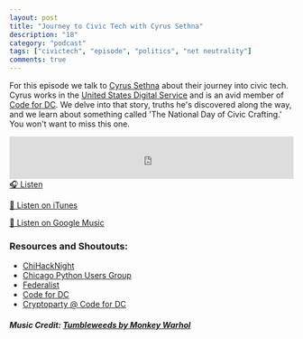 ```yaml
---
layout: post
title: "Journey to Civic Tech with Cyrus Sethna"
description: "18"
category: "podcast"
tags: ["civictech", "episode", "politics", "net neutrality"]
comments: true
---
```

For this episode we talk to [Cyrus Sethna](https://twitter.com/c_sethna) about their journey into civic tech. Cyrus works in the [United States Digital Service](https://www.usds.gov/) and is an avid member of [Code for DC](https://codefordc.org/). We delve into that story, truths he's discovered along the way, and we learn about something called 'The National Day of Civic Crafting.' You won't want to miss this one.

<iframe width="100%" height="75" scrolling="no" frameborder="no" allow="autoplay" src="https://w.soundcloud.com/player/?url=https%3A//api.soundcloud.com/tracks/492147390&color=%23ff5500&auto_play=false&hide_related=false&show_comments=true&show_user=true&show_reposts=false&show_teaser=true&visual=true"></iframe>
<a href="https://soundcloud.com/user-227289754/18-journey-to-civic-tech-with-cyrus-sethna" target="_blank">🎧 Listen</a>

[📱 Listen on iTunes](https://itunes.apple.com/us/podcast/civic-tech-chat/id1350640468?mt=2)

[📱 Listen on Google Music](https://play.google.com/music/listen?u=0#/ps/I2inksjzzzmbxhg5wbojr624doa)

### Resources and Shoutouts:
- [ChiHackNight](https://chihacknight.org/)
- [Chicago Python Users Group](http://www.chipy.org/)
- [Federalist](https://federalist.18f.gov/)
- [Code for DC](https://codefordc.org/)
- [Cryptoparty @ Code for DC](https://cryptopartydc.github.io/)

##### Music Credit: [Tumbleweeds by Monkey Warhol](http://freemusicarchive.org/music/Monkey_Warhol/Lonely_Hearts_Challenge/Monkey_Warhol_-_Tumbleweeds)

